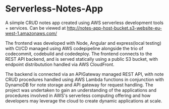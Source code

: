 # Serverless-Notes-App
A siimple CRUD notes app created using AWS serverless development tools + services. Can be viewed at http://notes-app-host-bucket.s3-website-eu-west-1.amazonaws.com/

The frontend was developed with Node, Angular and express(local testing) with CI/CD managed using AWS codepipeline alongside the trio of codecommit, codebuild and codedeploy.
The frontend connects to the REST API backend, and is served statically using a public S3 bucket, with endpoint distributution handled via AWS CloudFront. 

The backend is connected via an APIGateway managed REST API,
with note CRUD procedures handled using AWS Lambda functions in conjunction with DynamoDB for note storage and API gateway for request handling.
The project was undertaken to gain an understanding of the applications and procedures involved in AWS's serverless computing offering 
and how developers may leverage the cloud to create dynamic applications at scale.
